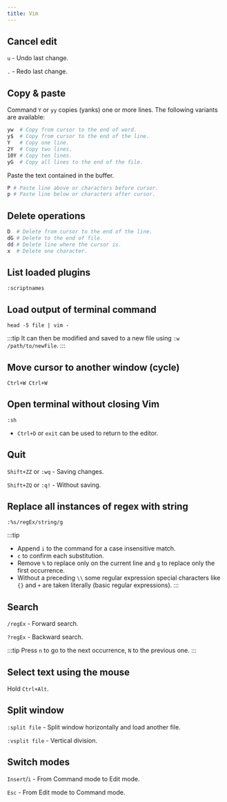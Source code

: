 ```yaml
---
title: Vim
---
```


## Cancel edit

`u` - Undo last change.

`.` - Redo last change.

## Copy & paste

Command `Y` or `yy` copies (yanks) one or more lines. The following variants are available:

```bash
yw  # Copy from cursor to the end of word.
y$  # Copy from cursor to the end of the line.
Y   # Copy one line.
2Y  # Copy two lines.
10Y # Copy ten lines.
yG  # Copy all lines to the end of the file.
```

Paste the text contained in the buffer.

```bash
P # Paste line above or characters before cursor.
p # Paste line below or characters after cursor.
```

## Delete operations

```bash
D  # Delete from cursor to the end of the line.
dG # Delete to the end of file.
dd # Delete line where the cursor is.
x  # Delete one character.
```

## List loaded plugins

```
:scriptnames
```

## Load output of terminal command

```
head -5 file | vim -
```

:::tip
It can then be modified and saved to a new file using `:w /path/to/newFile`.
:::

## Move cursor to another window (cycle)

`Ctrl+W Ctrl+W`

## Open terminal without closing Vim

```
:sh
```

- `Ctrl+D` or `exit` can be used to return to the editor.

## Quit

`Shift+ZZ` or `:wq` - Saving changes.

`Shift+ZQ` or `:q!` - Without saving.

## Replace all instances of regex with string

```
:%s/regEx/string/g
```

:::tip
- Append `i` to the command for a case insensitive match.
- `c` to confirm each substitution.
- Remove `%` to replace only on the current line and `g` to replace only the first occurrence.
- Without a preceding `\\` some regular expression special characters like `{}` and `+` are
  taken literally (basic regular expressions).
:::

## Search

`/regEx` - Forward search.

`?regEx` - Backward search.

:::tip
Press `n` to go to the next occurrence, `N` to the previous one.
:::

## Select text using the mouse

Hold `Ctrl+Alt`.

## Split window

`:split file` - Split window horizontally and load another file.

`:vsplit file` - Vertical division.

## Switch modes

`Insert`/`i` - From Command mode to Edit mode.

`Esc` - From Edit mode to Command mode.

